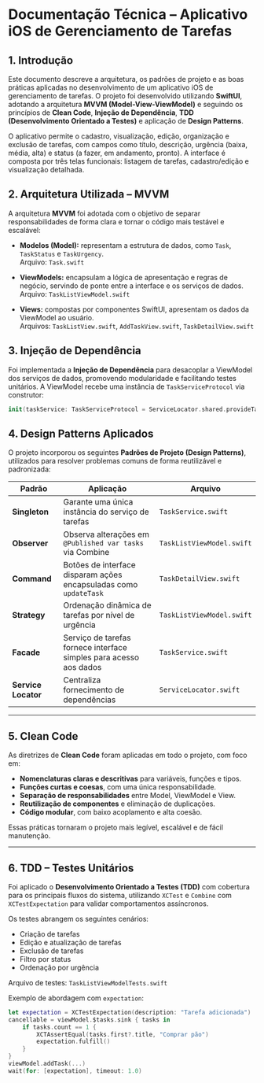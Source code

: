 # Documentação Técnica – Aplicativo iOS de Gerenciamento de Tarefas

## 1. Introdução

Este documento descreve a arquitetura, os padrões de projeto e as boas práticas aplicadas no desenvolvimento de um aplicativo iOS de gerenciamento de tarefas. O projeto foi desenvolvido utilizando **SwiftUI**, adotando a arquitetura **MVVM (Model-View-ViewModel)** e seguindo os princípios de **Clean Code**, **Injeção de Dependência**, **TDD (Desenvolvimento Orientado a Testes)** e aplicação de **Design Patterns**.

O aplicativo permite o cadastro, visualização, edição, organização e exclusão de tarefas, com campos como título, descrição, urgência (baixa, média, alta) e status (a fazer, em andamento, pronto). A interface é composta por três telas funcionais: listagem de tarefas, cadastro/edição e visualização detalhada.

## 2. Arquitetura Utilizada – MVVM

A arquitetura **MVVM** foi adotada com o objetivo de separar responsabilidades de forma clara e tornar o código mais testável e escalável:

- **Modelos (Model):** representam a estrutura de dados, como `Task`, `TaskStatus` e `TaskUrgency`.  
  Arquivo: `Task.swift`

- **ViewModels:** encapsulam a lógica de apresentação e regras de negócio, servindo de ponte entre a interface e os serviços de dados.  
  Arquivo: `TaskListViewModel.swift`

- **Views:** compostas por componentes SwiftUI, apresentam os dados da ViewModel ao usuário.  
  Arquivos: `TaskListView.swift`, `AddTaskView.swift`, `TaskDetailView.swift`

## 3. Injeção de Dependência

Foi implementada a **Injeção de Dependência** para desacoplar a ViewModel dos serviços de dados, promovendo modularidade e facilitando testes unitários. A ViewModel recebe uma instância de `TaskServiceProtocol` via construtor:

```swift
init(taskService: TaskServiceProtocol = ServiceLocator.shared.provideTaskService())
```

## 4. Design Patterns Aplicados

O projeto incorporou os seguintes **Padrões de Projeto (Design Patterns)**, utilizados para resolver problemas comuns de forma reutilizável e padronizada:

| Padrão              | Aplicação                                                                        | Arquivo                    |
|---------------------|----------------------------------------------------------------------------------|----------------------------|
| **Singleton**       | Garante uma única instância do serviço de tarefas                               | `TaskService.swift`        |
| **Observer**        | Observa alterações em `@Published var tasks` via Combine                         | `TaskListViewModel.swift`  |
| **Command**         | Botões de interface disparam ações encapsuladas como `updateTask`               | `TaskDetailView.swift`     |
| **Strategy**        | Ordenação dinâmica de tarefas por nível de urgência                              | `TaskListViewModel.swift`  |
| **Facade**          | Serviço de tarefas fornece interface simples para acesso aos dados              | `TaskService.swift`        |
| **Service Locator** | Centraliza fornecimento de dependências                                          | `ServiceLocator.swift`     |

---

## 5. Clean Code

As diretrizes de **Clean Code** foram aplicadas em todo o projeto, com foco em:

- **Nomenclaturas claras e descritivas** para variáveis, funções e tipos.
- **Funções curtas e coesas**, com uma única responsabilidade.
- **Separação de responsabilidades** entre Model, ViewModel e View.
- **Reutilização de componentes** e eliminação de duplicações.
- **Código modular**, com baixo acoplamento e alta coesão.

Essas práticas tornaram o projeto mais legível, escalável e de fácil manutenção.

---

## 6. TDD – Testes Unitários

Foi aplicado o **Desenvolvimento Orientado a Testes (TDD)** com cobertura para os principais fluxos do sistema, utilizando `XCTest` e `Combine` com `XCTestExpectation` para validar comportamentos assíncronos.

Os testes abrangem os seguintes cenários:

- Criação de tarefas
- Edição e atualização de tarefas
- Exclusão de tarefas
- Filtro por status
- Ordenação por urgência

Arquivo de testes: `TaskListViewModelTests.swift`

Exemplo de abordagem com `expectation`:

```swift
let expectation = XCTestExpectation(description: "Tarefa adicionada")
cancellable = viewModel.$tasks.sink { tasks in
    if tasks.count == 1 {
        XCTAssertEqual(tasks.first?.title, "Comprar pão")
        expectation.fulfill()
    }
}
viewModel.addTask(...)
wait(for: [expectation], timeout: 1.0)

